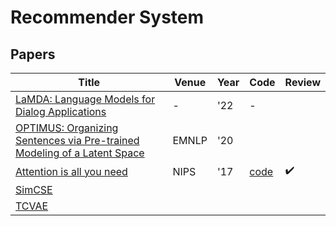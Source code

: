 # Recommender System
## Papers
| Title | Venue | Year | Code | Review |
|-|-|-|-|-|
| [LaMDA: Language Models for Dialog Applications](https://arxiv.org/pdf/2201.08239.pdf) | - | '22 | - | |
| [OPTIMUS: Organizing Sentences via Pre-trained Modeling of a Latent Space](https://arxiv.org/abs/2004.04092) | EMNLP | '20 | | |
| [Attention is all you need](https://arxiv.org/abs/1706.03762) | NIPS | '17 | [code](https://nlp.seas.harvard.edu/2018/04/03/attention.html) | ✔️ |
| [SimCSE]() |  |
| [TCVAE]() |  |

